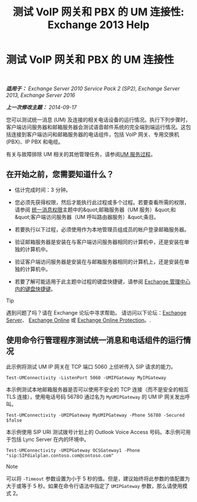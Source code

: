 ﻿---
title: '测试 VoIP 网关和 PBX 的 UM 连接性: Exchange 2013 Help'
TOCTitle: 测试 VoIP 网关和 PBX 的 UM 连接性
ms:assetid: 2aca8631-a99a-4e29-aff0-e462385f03b2
ms:mtpsurl: https://technet.microsoft.com/zh-cn/library/Aa996906(v=EXCHG.150)
ms:contentKeyID: 56271411
ms.date: 05/21/2018
mtps_version: v=EXCHG.150
ms.translationtype: MT
---

# 测试 VoIP 网关和 PBX 的 UM 连接性

 

_**适用于：** Exchange Server 2010 Service Pack 2 (SP2), Exchange Server 2013, Exchange Server 2016_

_**上一次修改主题：** 2014-09-17_

您可以测试统一消息 (UM) 及连接的相关电话设备的运行情况。执行下列步骤时，客户端访问服务器和邮箱服务器会测试语音邮件系统的完全端到端运行情况。这包括连接到客户端访问和邮箱服务器的电话组件，包括 VoIP 网关、专用交换机 (PBX)、IP PBX 和电缆。

有关与故障排除 UM 相关的其他管理任务，请参阅[UM 服务过程](um-services-procedures-exchange-2013-help.md)。

## 在开始之前，您需要知道什么？

  - 估计完成时间：3 分钟。

  - 您必须先获得权限，然后才能执行此过程或多个过程。若要查看所需的权限，请参阅 [统一消息权限](unified-messaging-permissions-exchange-2013-help.md)主题中的\&quot;邮箱服务器（UM 服务）\&quot;和\&quot;客户端访问服务器（UM 呼叫路由器服务）\&quot;条目。

  - 若要执行以下过程，必须使用作为本地管理员组成员的帐户登录邮箱服务器。

  - 验证邮箱服务器是安装在与客户端访问服务器相同的计算机中，还是安装在单独的计算机中。

  - 验证客户端访问服务器是安装在与邮箱服务器相同的计算机上，还是安装在单独的计算机中。

  - 若要了解可能适用于此主题中过程的键盘快捷键，请参阅 [Exchange 管理中心内的键盘快捷键](keyboard-shortcuts-in-the-exchange-admin-center-exchange-online-protection-help.md)。

> [!tip]
> 遇到问题了吗？请在 Exchange 论坛中寻求帮助。 请访问以下论坛：<a href="https://go.microsoft.com/fwlink/p/?linkid=60612">Exchange Server</a>、 <a href="https://go.microsoft.com/fwlink/p/?linkid=267542">Exchange Online</a> 或 <a href="https://go.microsoft.com/fwlink/p/?linkid=285351">Exchange Online Protection</a>。.


## 使用命令行管理程序测试统一消息和电话组件的运行情况

此示例将测试 UM IP 网关在 TCP 端口 5060 上侦听传入 SIP 请求的能力。

    Test-UMConnectivity -ListenPort 5060 -UMIPGateway MyIPGateway

本示例测试本地邮箱服务器是否可以使用不安全的 TCP 连接（而不是安全的相互 TLS 连接），使用电话号码 56780 通过名为 `MyUMIPGateway` 的 UM IP 网关发出呼叫。

    Test-UMConnectivity -UMIPGateway MyUMIPGateway -Phone 56780 -Secured $false

本示例使用 SIP URI 测试拨号计划上的 Outlook Voice Access 号码。本示例可用于包括 Lync Server 在内的环境中。

    Test-UMConnectivity -UMIPGateway OCSGateway1 -Phone "sip:SIPdialplan.contoso.com@contoso.com"

> [!NOTE]
> 可以将 <code>-Timeout</code> 参数设置为小于 5 秒的值。但是，建议始终将此参数的值配置为大于或等于 5 秒。如果在命令行语法中指定了 <code>­UMIPGateway</code> 参数，那么请使用模式 2。

